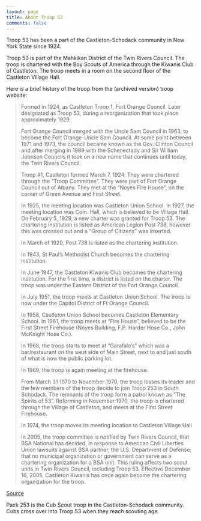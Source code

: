 ```yaml
---
layout: page
title: About Troop 53
comments: false
---
```


Troop 53 has been a part of the Castleton-Schodack community in New York State since 1924.

Troop 53 is part of the Mahkikan District of the Twin Rivers Council.  The troop is chartered with the Boy Scouts of America through the Kiwanis Club of Castleton.  The troop meets in a room on the second floor of the Castleton Village Hall.

Here is a brief history of the troop from the (archived version) troop website:

>Formed in 1924, as Castleton Troop 1, Fort Orange Council. Later designated as Troop 53, during a reorganization that took place approximately 1929.
>
>Fort Orange Council merged with the Uncle Sam Council in 1963, to become the Fort Orange-Uncle Sam Council. At some point between 1971 and 1973, the council became known as the Gov. Clinton Council and after merging in 1989 with the Schenectady and Sir William Johnson Councils it took on a new name that continues until today, the Twin Rivers Council.
>
>Troop #1, Castleton formed March 7, 1924. They were chartered through the “Troop Committee”. They were part of Fort Orange Council out of Albany. They met at the “Noyes Fire House”, on the corner of Green Avenue and First Street.
>
>In 1925, the meeting location was Castleton Union School.  In 1927, the meeting location was Com. Hall, which is believed to be Village Hall.  On February 5, 1929, a new charter was granted for Troop 53. The chartering institution is listed as American Legion Post 738, however this was crossed out and a “Group of Citizens” was inserted.
>
>In March of 1929, Post 738 is listed as the chartering institution.
>
>In 1943, St Paul’s Methodist Church becomes the chartering institution.
>
>In June 1947, the Castleton Kiwanis Club becomes the chartering institution. For the first time, a district is listed on the charter. The troop was under the Eastern District of the Fort Orange Council.
>
>In July 1951, the troop meets at Castleton Union School. The troop is now under the Capitol District of Ft Orange Council.
>
>In 1958, Castleton Union School becomes Castleton Elementary School.  In 1961, the troop meets at “Fire House”, believed to be the First Street Firehouse (Noyes Building, F.P. Harder Hose Co., John McKnight Hose Co.).
>
>In 1968, the troop starts to meet at “Garafalo’s” which was a bar/restaurant on the west side of Main Street, next to and just south of what is now the public parking lot.  
>
>In 1969, the troop is again meeting at the firehouse.
>
>From March 31 1970 to November 1970, the troop losses its leader and the few members of the troop decide to join Troop 253 in South Schodack. The remnants of the troop form a patrol known as “The Spirits of 53”.  Reforming in November 1970, the troop is chartered through the Village of Castleton, and meets at the First Street Firehouse.
>
>In 1974, the troop moves its meeting location to Castleton Village Hall
>
>In 2005, the troop committee is notified by Twin Rivers Council, that BSA National has decided, in response to American Civil Liberties Union lawsuits against BSA partner, the U.S. Department of Defense; that no municipal organization or government can serve as a chartering organization for a BSA unit. This ruling affects two scout units in Twin Rivers Council, including Troop 53.  Effective December 16, 2005, Castleton Kiwanis has once again become the chartering organization for the troop.

[Source](https://web.archive.org/web/20080819141850/http://bsatroop53.com/)

Pack 253 is the Cub Scout troop in the Castleton-Schodack community.  Cubs cross over into Troop 53 when they reach scouting age.